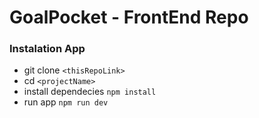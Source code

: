 # GoalPocket - FrontEnd Repo

### Instalation App
- git clone `<thisRepoLink>`
- cd `<projectName>`
- install dependecies `npm install`
- run app `npm run dev`
